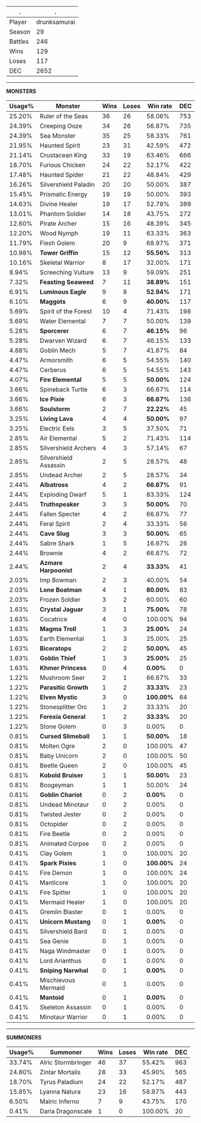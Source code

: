 .|.
|-|-
Player|drunksamurai
Season|29
Battles|246
Wins|129
Loses|117
DEC|2652

---
**MONSTERS**

Usage%|Monster|Wins|Loses|Win rate|DEC|
-|-|-|-|-|-|
25.20%|Ruler of the Seas|36|26|58.06%|753|
24.39%|Creeping Ooze|34|26|56.67%|735|
24.39%|Sea Monster|35|25|58.33%|761|
21.95%|Haunted Spirit|23|31|42.59%|472|
21.14%|Crustacean King|33|19|63.46%|666|
18.70%|Furious Chicken|24|22|52.17%|422|
17.48%|Haunted Spider|21|22|48.84%|429|
16.26%|Silvershield Paladin|20|20|50.00%|387|
15.45%|Prismatic Energy|19|19|50.00%|393|
14.63%|Divine Healer|19|17|52.78%|389|
13.01%|Phantom Soldier|14|18|43.75%|272|
12.60%|Pirate Archer|15|16|48.39%|345|
12.20%|Wood Nymph|19|11|63.33%|363|
11.79%|Flesh Golem|20|9|68.97%|371|
10.98%|**Tower Griffin**|15|12|**55.56%**|313|
10.16%|Skeletal Warrior|8|17|32.00%|171|
8.94%|Screeching Vulture|13|9|59.09%|251|
7.32%|**Feasting Seaweed**|7|11|**38.89%**|151|
6.91%|**Luminous Eagle**|9|8|**52.94%**|171|
6.10%|**Maggots**|6|9|**40.00%**|117|
5.69%|Spirit of the Forest|10|4|71.43%|198|
5.69%|Water Elemental|7|7|50.00%|139|
5.28%|**Sporcerer**|6|7|**46.15%**|96|
5.28%|Dwarven Wizard|6|7|46.15%|133|
4.88%|Goblin Mech|5|7|41.67%|84|
4.47%|Armorsmith|6|5|54.55%|140|
4.47%|Cerberus|6|5|54.55%|143|
4.07%|**Fire Elemental**|5|5|**50.00%**|124|
3.66%|Spineback Turtle|6|3|66.67%|114|
3.66%|**Ice Pixie**|6|3|**66.67%**|136|
3.66%|**Soulstorm**|2|7|**22.22%**|45|
3.25%|**Living Lava**|4|4|**50.00%**|97|
3.25%|Electric Eels|3|5|37.50%|71|
2.85%|Air Elemental|5|2|71.43%|114|
2.85%|Silvershield Archers|4|3|57.14%|67|
2.85%|Silvershield Assassin|2|5|28.57%|48|
2.85%|Undead Archer|2|5|28.57%|34|
2.44%|**Albatross**|4|2|**66.67%**|91|
2.44%|Exploding Dwarf|5|1|83.33%|124|
2.44%|**Truthspeaker**|3|3|**50.00%**|70|
2.44%|Fallen Specter|4|2|66.67%|77|
2.44%|Feral Spirit|2|4|33.33%|56|
2.44%|**Cave Slug**|3|3|**50.00%**|65|
2.44%|Sabre Shark|1|5|16.67%|26|
2.44%|Brownie|4|2|66.67%|72|
2.44%|**Azmare Harpoonist**|2|4|**33.33%**|41|
2.03%|Imp Bowman|2|3|40.00%|54|
2.03%|**Lone Boatman**|4|1|**80.00%**|83|
2.03%|Frozen Soldier|3|2|60.00%|60|
1.63%|**Crystal Jaguar**|3|1|**75.00%**|78|
1.63%|Cocatrice|4|0|100.00%|94|
1.63%|**Magma Troll**|1|3|**25.00%**|24|
1.63%|Earth Elemental|1|3|25.00%|25|
1.63%|**Biceratops**|2|2|**50.00%**|45|
1.63%|**Goblin Thief**|1|3|**25.00%**|25|
1.63%|**Khmer Princess**|0|4|**0.00%**|0|
1.22%|Mushroom Seer|2|1|66.67%|33|
1.22%|**Parasitic Growth**|1|2|**33.33%**|23|
1.22%|**Elven Mystic**|3|0|**100.00%**|64|
1.22%|Stonesplitter Orc|1|2|33.33%|20|
1.22%|**Ferexia General**|1|2|**33.33%**|20|
1.22%|Stone Golem|0|3|0.00%|0|
0.81%|**Cursed Slimeball**|1|1|**50.00%**|18|
0.81%|Molten Ogre|2|0|100.00%|47|
0.81%|Baby Unicorn|2|0|100.00%|50|
0.81%|Beetle Queen|2|0|100.00%|45|
0.81%|**Kobold Bruiser**|1|1|**50.00%**|23|
0.81%|Boogeyman|1|1|50.00%|24|
0.81%|**Goblin Chariot**|0|2|**0.00%**|0|
0.81%|Undead Minotaur|0|2|0.00%|0|
0.81%|Twisted Jester|0|2|0.00%|0|
0.81%|Octopider|0|2|0.00%|0|
0.81%|Fire Beetle|0|2|0.00%|0|
0.81%|Animated Corpse|0|2|0.00%|0|
0.41%|Clay Golem|1|0|100.00%|20|
0.41%|**Spark Pixies**|1|0|**100.00%**|24|
0.41%|Fire Demon|1|0|100.00%|24|
0.41%|Manticore|1|0|100.00%|20|
0.41%|Fire Spitter|1|0|100.00%|20|
0.41%|Mermaid Healer|1|0|100.00%|20|
0.41%|Gremlin Blaster|0|1|0.00%|0|
0.41%|**Unicorn Mustang**|0|1|**0.00%**|0|
0.41%|Silvershield Bard|0|1|0.00%|0|
0.41%|Sea Genie|0|1|0.00%|0|
0.41%|Naga Windmaster|0|1|0.00%|0|
0.41%|Lord Arianthus|0|1|0.00%|0|
0.41%|**Sniping Narwhal**|0|1|**0.00%**|0|
0.41%|Mischievous Mermaid|0|1|0.00%|0|
0.41%|**Mantoid**|0|1|**0.00%**|0|
0.41%|Skeleton Assassin|0|1|0.00%|0|
0.41%|Minotaur Warrior|0|1|0.00%|0|

---
**SUMMONERS**

Usage%|Summoner|Wins|Loses|Win rate|DEC|
-|-|-|-|-|-|
33.74%|Alric Stormbringer|46|37|55.42%|963|
24.80%|Zintar Mortalis|28|33|45.90%|565|
18.70%|Tyrus Paladium|24|22|52.17%|487|
15.85%|Lyanna Natura|23|16|58.97%|443|
6.50%|Malric Inferno|7|9|43.75%|170|
0.41%|Daria Dragonscale|1|0|100.00%|20|
